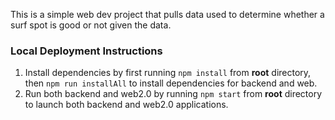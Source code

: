 This is a simple web dev project that pulls data used to determine whether a surf spot is good or not given the data.

### Local Deployment Instructions

1. Install dependencies by first running `npm install` from **root** directory, then `npm run installAll` to install dependencies for backend and web.
2. Run both backend and web2.0 by running `npm start` from **root** directory to launch both backend and web2.0 applications.
